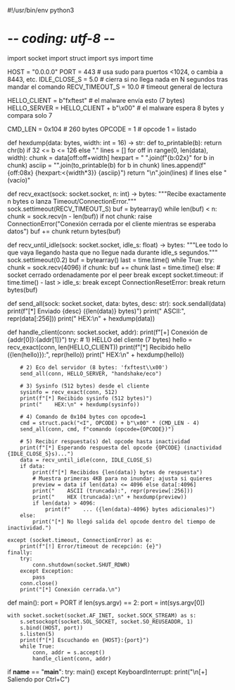 #!/usr/bin/env python3
# -*- coding: utf-8 -*-

import socket
import struct
import sys
import time

HOST = "0.0.0.0"
PORT = 443            # usa sudo para puertos <1024, o cambia a 8443, etc.
IDLE_CLOSE_S = 5.0    # cierra si no llega nada en N segundos tras mandar el comando
RECV_TIMEOUT_S = 10.0 # timeout general de lectura

HELLO_CLIENT = b"fxftest"                 # el malware envía esto (7 bytes)
HELLO_SERVER = HELLO_CLIENT + b"\x00"     # el malware espera 8 bytes y compara solo 7

CMD_LEN = 0x104                           # 260 bytes
OPCODE = 1                                # opcode 1 = listado

def hexdump(data: bytes, width: int = 16) -> str:
    def to_printable(b):
        return chr(b) if 32 <= b <= 126 else "."
    lines = []
    for off in range(0, len(data), width):
        chunk = data[off:off+width]
        hexpart = " ".join(f"{b:02x}" for b in chunk)
        asciip = "".join(to_printable(b) for b in chunk)
        lines.append(f"{off:08x}  {hexpart:<{width*3}}  {asciip}")
    return "\n".join(lines) if lines else "(vacío)"

def recv_exact(sock: socket.socket, n: int) -> bytes:
    """Recibe exactamente n bytes o lanza Timeout/ConnectionError."""
    sock.settimeout(RECV_TIMEOUT_S)
    buf = bytearray()
    while len(buf) < n:
        chunk = sock.recv(n - len(buf))
        if not chunk:
            raise ConnectionError("Conexión cerrada por el cliente mientras se esperaba datos")
        buf += chunk
    return bytes(buf)

def recv_until_idle(sock: socket.socket, idle_s: float) -> bytes:
    """Lee todo lo que vaya llegando hasta que no llegue nada durante idle_s segundos."""
    sock.settimeout(0.2)
    buf = bytearray()
    last = time.time()
    while True:
        try:
            chunk = sock.recv(4096)
            if chunk:
                buf += chunk
                last = time.time()
            else:
                # socket cerrado ordenadamente por el peer
                break
        except socket.timeout:
            if time.time() - last > idle_s:
                break
        except ConnectionResetError:
            break
    return bytes(buf)

def send_all(sock: socket.socket, data: bytes, desc: str):
    sock.sendall(data)
    print(f"[*] Enviado {desc} ({len(data)} bytes)")
    print("    ASCII:", repr(data[:256]))
    print("    HEX:\n" + hexdump(data))

def handle_client(conn: socket.socket, addr):
    print(f"[+] Conexión de {addr[0]}:{addr[1]}")
    try:
        # 1) HELLO del cliente (7 bytes)
        hello = recv_exact(conn, len(HELLO_CLIENT))
        print(f"[*] Recibido hello ({len(hello)}):", repr(hello))
        print("    HEX:\n" + hexdump(hello))

        # 2) Eco del servidor (8 bytes: 'fxftest\\x00')
        send_all(conn, HELLO_SERVER, "handshake/eco")

        # 3) Sysinfo (512 bytes) desde el cliente
        sysinfo = recv_exact(conn, 512)
        print(f"[*] Recibido sysinfo (512 bytes)")
        print("    HEX:\n" + hexdump(sysinfo))

        # 4) Comando de 0x104 bytes con opcode=1
        cmd = struct.pack("<I", OPCODE) + b"\x00" * (CMD_LEN - 4)
        send_all(conn, cmd, f"comando (opcode={OPCODE})")

        # 5) Recibir respuesta(s) del opcode hasta inactividad
        print(f"[*] Esperando respuesta del opcode {OPCODE} (inactividad {IDLE_CLOSE_S}s)...")
        data = recv_until_idle(conn, IDLE_CLOSE_S)
        if data:
            print(f"[*] Recibidos {len(data)} bytes de respuesta")
            # Muestra primeras 4KB para no inundar; ajusta si quieres
            preview = data if len(data) <= 4096 else data[:4096]
            print("    ASCII (truncada):", repr(preview[:256]))
            print("    HEX (truncada):\n" + hexdump(preview))
            if len(data) > 4096:
                print(f"    ... ({len(data)-4096} bytes adicionales)")
        else:
            print("[*] No llegó salida del opcode dentro del tiempo de inactividad.")

    except (socket.timeout, ConnectionError) as e:
        print(f"[!] Error/timeout de recepción: {e}")
    finally:
        try:
            conn.shutdown(socket.SHUT_RDWR)
        except Exception:
            pass
        conn.close()
        print("[*] Conexión cerrada.\n")

def main():
    port = PORT
    if len(sys.argv) == 2:
        port = int(sys.argv[0])

    with socket.socket(socket.AF_INET, socket.SOCK_STREAM) as s:
        s.setsockopt(socket.SOL_SOCKET, socket.SO_REUSEADDR, 1)
        s.bind((HOST, port))
        s.listen(5)
        print(f"[*] Escuchando en {HOST}:{port}")
        while True:
            conn, addr = s.accept()
            handle_client(conn, addr)

if __name__ == "__main__":
    try:
        main()
    except KeyboardInterrupt:
        print("\n[+] Saliendo por Ctrl+C")
